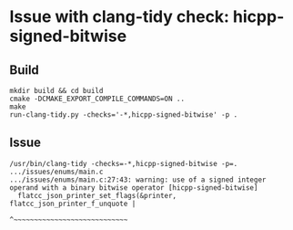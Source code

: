 # Issue with clang-tidy check: hicpp-signed-bitwise

## Build

```
mkdir build && cd build
cmake -DCMAKE_EXPORT_COMPILE_COMMANDS=ON ..
make
run-clang-tidy.py -checks='-*,hicpp-signed-bitwise' -p .
```

## Issue

```
/usr/bin/clang-tidy -checks=-*,hicpp-signed-bitwise -p=. .../issues/enums/main.c
.../issues/enums/main.c:27:43: warning: use of a signed integer operand with a binary bitwise operator [hicpp-signed-bitwise]
  flatcc_json_printer_set_flags(&printer, flatcc_json_printer_f_unquote |
                                          ^~~~~~~~~~~~~~~~~~~~~~~~~~~~~
```
